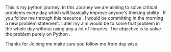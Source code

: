 This is my python journey. In this Journey we are aiming to solve critical problems every day which will
basically improve anyone's thinking ability . If you follow me through this resource . I would be committing in the morning a new problem statement.
Later my aim would be to solve that problem in the whole day without using any a lot of libraries. The objective is to solve the problem 
purely on Python .

Thanks for Joining me make sure you follow me from day wise.

